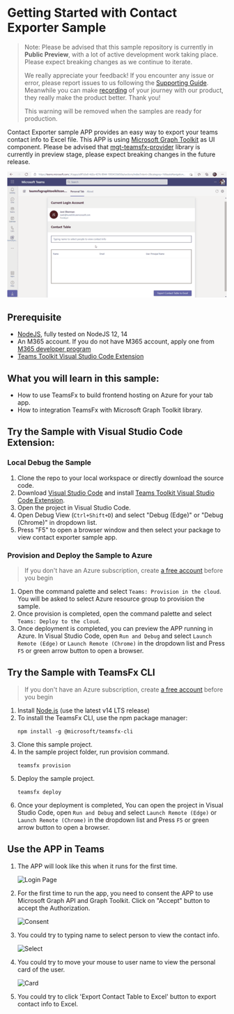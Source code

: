 # Getting Started with Contact Exporter Sample

> Note: Please be advised that this sample repository is currently in **Public Preview**, with a lot of active development work taking place. Please expect breaking changes as we continue to iterate. 
> 
> We really appreciate your feedback! If you encounter any issue or error, please report issues to us following the [Supporting Guide](./../SUPPORT.md). Meanwhile you can make [recording](https://aka.ms/teamsfx-record) of your journey with our product, they really make the product better. Thank you!
>  
> This warning will be removed when the samples are ready for production.

Contact Exporter sample APP provides an easy way to export your teams contact info to Excel file. This APP is using [Microsoft Graph Toolkit](https://docs.microsoft.com/en-us/graph/toolkit/overview) as UI component. Please be advised that [mgt-teamsfx-provider](https://www.npmjs.com/package/@microsoft/mgt-teamsfx-provider) library is currently in preview stage, please expect breaking changes in the future release.

![Contact Exporter Overview](images/overview.gif)

## Prerequisite
- [NodeJS](https://nodejs.org/en/), fully tested on NodeJS 12, 14
- An M365 account. If you do not have M365 account, apply one from [M365 developer program](https://developer.microsoft.com/en-us/microsoft-365/dev-program)
- [Teams Toolkit Visual Studio Code Extension](https://aka.ms/teams-toolkit)


## What you will learn in this sample:
- How to use TeamsFx to build frontend hosting on Azure for your tab app.
- How to integration TeamsFx with Microsoft Graph Toolkit library.

## Try the Sample with Visual Studio Code Extension:

### Local Debug the Sample
1. Clone the repo to your local workspace or directly download the source code.
1. Download [Visual Studio Code](https://code.visualstudio.com) and install [Teams Toolkit Visual Studio Code Extension](https://aka.ms/teams-toolkit).
1. Open the project in Visual Studio Code.
1. Open Debug View (`Ctrl+Shift+D`) and select "Debug (Edge)" or "Debug (Chrome)" in dropdown list.
1. Press "F5" to open a browser window and then select your package to view contact exporter sample app. 

### Provision and Deploy the Sample to Azure
> If you don't have an Azure subscription, create [a free account](https://azure.microsoft.com/en-us/free/) before you begin
1. Open the command palette and select `Teams: Provision in the cloud`. You will be asked to select Azure resource group to provision the sample.
1. Once provision is completed, open the command palette and select `Teams: Deploy to the cloud`.
1. Once deployment is completed, you can preview the APP running in Azure. In Visual Studio Code, open `Run and Debug` and select `Launch Remote (Edge)` or `Launch Remote (Chrome)` in the dropdown list and Press `F5` or green arrow button to open a browser.

## Try the Sample with TeamsFx CLI
> If you don't have an Azure subscription, create [a free account](https://azure.microsoft.com/en-us/free/) before you begin
1. Install [Node.js](https://nodejs.org/en/download/) (use the latest v14 LTS release)
1. To install the TeamsFx CLI, use the npm package manager:
    ```
    npm install -g @microsoft/teamsfx-cli
    ```
1. Clone this sample project.
1. In the sample project folder, run provision command.
    ```
    teamsfx provision
    ```
1. Deploy the sample project.
    ```
    teamsfx deploy
    ```
1. Once your deployment is completed, You can open the project in Visual Studio Code, open `Run and Debug` and select `Launch Remote (Edge)` or `Launch Remote (Chrome)` in the dropdown list and Press `F5` or green arrow button to open a browser.

## Use the APP in Teams
1. The APP will look like this when it runs for the first time.

    ![Login Page](images/start.png)
1. For the first time to run the app, you need to consent the APP to use Microsoft Graph API and Graph Toolkit. Click on "Accept" button to accept the Authorization.

    ![Consent](images/consent.png)
1. You could try to typing name to select person to view the contact info.

    ![Select](images/select.png)
1. You could try to move your mouse to user name to view the personal card of the user.

    ![Card](images/card.png)
1. You could try to click 'Export Contact Table to Excel' button to export contact info to Excel.